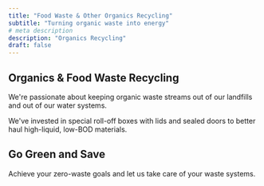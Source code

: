 ```yaml
---
title: "Food Waste & Other Organics Recycling"
subtitle: "Turning organic waste into energy"
# meta description
description: "Organics Recycling"
draft: false
---
```


## Organics & Food Waste Recycling

We're passionate about keeping organic waste streams out of our landfills and out of our water systems.

We've invested in special roll-off boxes with lids and sealed doors to better haul high-liquid, low-BOD materials.

## Go Green and Save

Achieve your zero-waste goals and let us take care of your waste systems.


